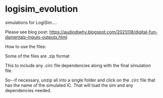 # logisim_evolution
simulations for LogiSim....

Please see blog post: https://audiodiwhy.blogspot.com/2021/08/digital-fun-damentals-inputs-outputs.html

How to use the files:

Some of the files are .zip format
 
This to include any .circ file dependencies along with the final simulation file.

So--if necessary, unzip all into a single folder and click on the .circ file that has the name of the simulated IC. That will load the sim and any dependencies needed.
